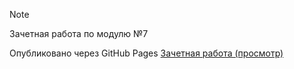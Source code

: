 > [!NOTE]
> Зачетная работа по модулю №7

Опубликовано через GitHub Pages  [Зачетная работа (просмотр)](https://mchubarov.github.io/urban/hw7/index.html)